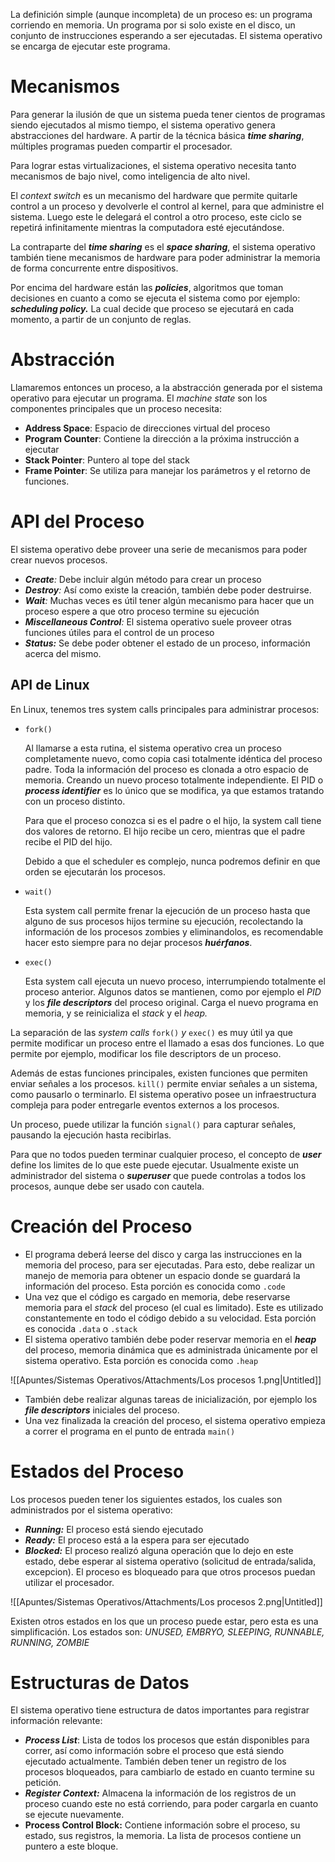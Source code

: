 La definición simple (aunque incompleta) de un proceso es: un programa corriendo en memoria. Un programa por si solo existe en el disco, un conjunto de instrucciones esperando a ser ejecutadas. El sistema operativo se encarga de ejecutar este programa.

# Mecanismos

Para generar la ilusión de que un sistema pueda tener cientos de programas siendo ejecutados al mismo tiempo, el sistema operativo genera abstracciones del hardware. A partir de la técnica básica ***time sharing***, múltiples programas pueden compartir el procesador.

Para lograr estas virtualizaciones, el sistema operativo necesita tanto mecanismos de bajo nivel, como inteligencia de alto nivel.

El *context switch* es un mecanismo del hardware que permite quitarle control a un proceso y devolverle el control al kernel, para que administre el sistema. Luego este le delegará el control a otro proceso, este ciclo se repetirá infinitamente mientras la computadora esté ejecutándose.

La contraparte del ***time sharing*** es el ***space sharing***, el sistema operativo también tiene mecanismos de hardware para poder administrar la memoria de forma concurrente entre dispositivos.

Por encima del hardware están las ***policies***, algoritmos que toman decisiones en cuanto a como se ejecuta el sistema como por ejemplo: ***scheduling policy.*** La cual decide que proceso se ejecutará en cada momento, a partir de un conjunto de reglas.

# Abstracción

Llamaremos entonces un proceso, a la abstracción generada por el sistema operativo para ejecutar un programa. El *machine state* son los componentes principales que un proceso necesita:

- **Address Space**: Espacio de direcciones virtual del proceso
- **Program Counter**: Contiene la dirección a la próxima instrucción a ejecutar
- **Stack Pointer**: Puntero al tope del stack
- **Frame Pointer**: Se utiliza para manejar los parámetros y el retorno de funciones.

# API del Proceso

El sistema operativo debe proveer una serie de mecanismos para poder crear nuevos procesos.

- ***Create**:* Debe incluir algún método para crear un proceso
- ***Destroy**:* Así como existe la creación, también debe poder destruirse.
- ***Wait**:* Muchas veces es útil tener algún mecanismo para hacer que un proceso espere a que otro proceso termine su ejecución
- ***Miscellaneous Control**:* El sistema operativo suele proveer otras funciones útiles para el control de un proceso
- ***Status:*** Se debe poder obtener el estado de un proceso, información acerca del mismo.

## API de Linux

En Linux, tenemos tres system calls principales para administrar procesos:

- `fork()`
    
    Al llamarse a esta rutina, el sistema operativo crea un proceso completamente nuevo, como copia casi totalmente idéntica del proceso padre. Toda la información del proceso es clonada a otro espacio de memoria. Creando un nuevo proceso totalmente independiente. El PID o ***process identifier*** es lo único que se modifica, ya que estamos tratando con un proceso distinto. 
    
    Para que el proceso conozca si es el padre o el hijo, la system call tiene dos valores de retorno. El hijo recibe un cero, mientras que el padre recibe el PID del hijo.
    
    Debido a que el scheduler es complejo, nunca podremos definir en que orden se ejecutarán los procesos.
    
- `wait()`
    
    Esta system call permite frenar la ejecución de un proceso hasta que alguno de sus procesos hijos termine su ejecución, recolectando la información de los procesos zombies y eliminandolos, es recomendable hacer esto siempre para no dejar procesos ***huérfanos***.
    
- `exec()`
    
    Esta system call ejecuta un nuevo proceso, interrumpiendo totalmente el proceso anterior. Algunos datos se mantienen, como por ejemplo el *PID* y los ***file descriptors*** del proceso original. Carga el nuevo programa en memoria, y se reinicializa el *stack* y el *heap.*
    

La separación de las *system calls* `fork()` *y* `exec()` es muy útil ya que permite modificar un proceso entre el llamado a esas dos funciones. Lo que permite por ejemplo, modificar los file descriptors de un proceso.

Además de estas funciones principales, existen funciones que permiten enviar señales a los procesos. `kill()` permite enviar señales a un sistema, como pausarlo o terminarlo. El sistema operativo posee un infraestructura compleja para poder entregarle eventos externos a los procesos.

Un proceso, puede utilizar la función `signal()` para capturar señales, pausando la ejecución hasta recibirlas.

Para que no todos pueden terminar cualquier proceso, el concepto de ***user*** define los limites de lo que este puede ejecutar. Usualmente existe un administrador del sistema o ***superuser*** que puede controlas a todos los procesos, aunque debe ser usado con cautela.

# Creación del Proceso

- El programa deberá leerse del disco y carga las instrucciones en la memoria del proceso, para ser ejecutadas. Para esto, debe realizar un manejo de memoria para obtener un espacio donde se guardará la información del proceso. Esta porción es conocida como `.code`
- Una vez que el código es cargado en memoria, debe reservarse memoria para el *stack* del proceso (el cual es limitado). Este es utilizado constantemente en todo el código debido a su velocidad. Esta porción es conocida `.data` o `.stack`
- El sistema operativo también debe poder reservar memoria en el ***heap*** del proceso, memoria dinámica que es administrada únicamente por el sistema operativo. Esta porción es conocida como `.heap`

![[Apuntes/Sistemas Operativos/Attachments/Los procesos 1.png|Untitled]]

- También debe realizar algunas tareas de inicialización, por ejemplo los ***file descriptors*** iniciales del proceso.
- Una vez finalizada la creación del proceso, el sistema operativo empieza a correr el programa en el punto de entrada `main()`

# Estados del Proceso

Los procesos pueden tener los siguientes estados, los cuales son administrados por el sistema operativo:

- ***Running:*** El proceso está siendo ejecutado
- ***Ready:*** El proceso está a la espera para ser ejecutado
- ***Blocked:*** El proceso realizó alguna operación que lo dejo en este estado, debe esperar al sistema operativo (solicitud de entrada/salida, excepcion). El proceso es bloqueado para que otros procesos puedan utilizar el procesador.

![[Apuntes/Sistemas Operativos/Attachments/Los procesos 2.png|Untitled]]

Existen otros estados en los que un proceso puede estar, pero esta es una simplificación. Los estados son: *UNUSED, EMBRYO, SLEEPING, RUNNABLE, RUNNING, ZOMBIE*

# Estructuras de Datos

El sistema operativo tiene estructura de datos importantes para registrar información relevante:

- ***Process List***: Lista de todos los procesos que están disponibles para correr, así como información sobre el proceso que está siendo ejecutado actualmente. También deben tener un registro de los procesos bloqueados, para cambiarlo de estado en cuanto termine su petición.
- ***Register Context:*** Almacena la información de los registros de un proceso cuando este no está corriendo, para poder cargarla en cuanto se ejecute nuevamente.
- **Process Control Block:** Contiene información sobre el proceso, su estado, sus registros, la memoria. La lista de procesos contiene un puntero a este bloque.